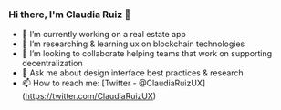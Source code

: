 ### Hi there, I'm Claudia Ruiz 👋

- 🔭 I’m currently working on a real estate app
- 🌱 I’m researching & learning ux on blockchain technologies 
- 👯 I’m looking to collaborate helping teams that work on supporting decentralization
- 💬 Ask me about design interface best practices & research
- 📫 How to reach me: [Twitter - @ClaudiaRuizUX] (https://twitter.com/ClaudiaRuizUX)

